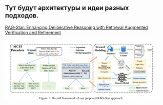## Тут будут архитектуры и идеи разных подходов.


[RAG-Star: Enhancing Deliberative Reasoning with Retrieval Augmented
Verification and Refinement](https://aclanthology.org/2025.naacl-long.361.pdf)

![Overall framework of our proposed RAG-Star approach](https://github.com/rocoss/Awesome-RAG/blob/main/images/RAG/1.png)

